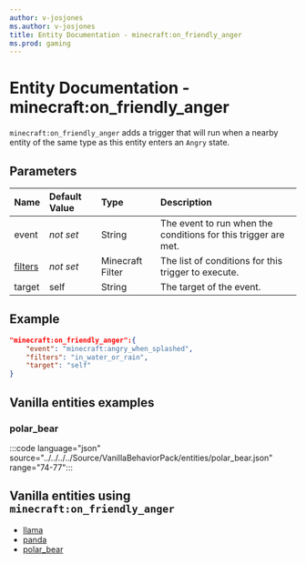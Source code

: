 ```yaml
---
author: v-josjones
ms.author: v-josjones
title: Entity Documentation - minecraft:on_friendly_anger
ms.prod: gaming
---
```


# Entity Documentation - minecraft:on_friendly_anger

`minecraft:on_friendly_anger` adds a trigger that will run when a nearby entity of the same type as this entity enters an `Angry` state.

## Parameters

|Name |Default Value  |Type  |Description  |
|:----------|:----------|:----------|:----------|
|event|*not set* | String|  The event to run when the conditions for this trigger are met. |
|[filters](../FilterList.md)|*not set* | Minecraft Filter| The list of conditions for this trigger to execute. |
|target| self| String| The target of the event. |

## Example

```json
"minecraft:on_friendly_anger":{
    "event": "minecraft:angry_when_splashed",
    "filters": "in_water_or_rain",
    "target": "self"
}
```

## Vanilla entities examples

### polar_bear

:::code language="json" source="../../../../Source/VanillaBehaviorPack/entities/polar_bear.json" range="74-77":::

## Vanilla entities using `minecraft:on_friendly_anger`

- [llama](../../../../Source/VanillaBehaviorPack_Snippets/entities/llama.md)
- [panda](../../../../Source/VanillaBehaviorPack_Snippets/entities/panda.md)
- [polar_bear](../../../../Source/VanillaBehaviorPack_Snippets/entities/polar_bear.md)
